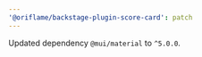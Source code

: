 ```yaml
---
'@oriflame/backstage-plugin-score-card': patch
---
```


Updated dependency `@mui/material` to `^5.0.0`.
